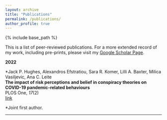 ```yaml
---
layout: archive
title: "Publications"
permalink: /publications/
author_profile: true
---
```


{% include base_path %}

This is a list of peer-reviewed publications.
For a more extended record of my work, including pre-prints, please visit my [Google Scholar Page](https://scholar.google.com/citations?user=hlaOWkgAAAAJ&hl=en). 

**2022** 

\*Jack P. Hughes, Alexandros Efstratiou, Sara R. Komer, Lilli A. Baxter, Milica Vasiljevic, Ana C. Leite\
**The impact of risk perceptions and belief in conspiracy theories on COVID-19 pandemic-related behaviours**\
PLOS One, *17*(2)\
[link](https://journals.plos.org/plosone/article?id=10.1371/journal.pone.0263716)

\*Joint first author.

---